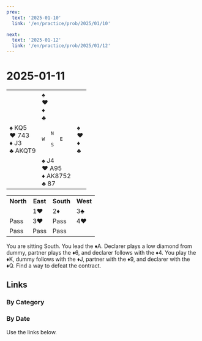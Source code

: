 ```yaml
---
prev:
  text: '2025-01-10'
  link: '/en/practice/prob/2025/01/10'

next:
  text: '2025-01-12'
  link: '/en/practice/prob/2025/01/12'
---
```


# 2025-01-11

<table class="deal">
	<tr>
		<td></td>
		<td>♠ <br>♥ <br>♦ <br>♣ </td>
		<td></td>
	</tr>
	<tr>
		<td>♠ KQ5<br>♥ 743<br>♦ J3<br>♣ AKQT9</td>
		<td><pre>   N<br>W     E<br>   S</pre></td>
		<td>♠ <br>♥ <br>♦ <br>♣ </td>
	</tr>
	<tr>
		<td></td>
		<td>♠ J4<br>♥ A95<br>♦ AK8752<br>♣ 87</td>
		<td></td>
	</tr>
</table>

<table class="auction">
	<tr>
		<th>North</th>
		<th>East</th>
		<th>South</th>
		<th>West</th>
	</tr>
	<tr>
		<td></td>
		<td>1♥</td>
		<td>2♦</td>
		<td>3♣</td>
	</tr>
	<tr>
		<td>Pass</td>
		<td>3♥</td>
		<td>Pass</td>
		<td>4♥</td>
	</tr>
	<tr>
		<td>Pass</td>
		<td>Pass</td>
		<td>Pass</td>
		<td></td>
	</tr>
</table>

You are sitting South. You lead the ♦A. Declarer plays a low diamond from dummy, partner plays the ♦6, and declarer follows with the ♦4. You play the ♦K, dummy follows with the ♦J, partner with the ♦9, and declarer with the ♦Q. Find a way to defeat the contract.

## Links

[<Badge type="tip" text="Check Solution"/>](/en/learning/prob/2025/01/11)

### By Category

[<Badge type="tip" text="<--"/>](/en/practice/prob/2025/01/07)
[<Badge type="tip" text="Calendar"/>](/en/practice/calendar/2025/01)
[<Badge type="info" text="-->"/>](/en/practice/prob/2025/01/11#links)

### By Date

Use the links below.